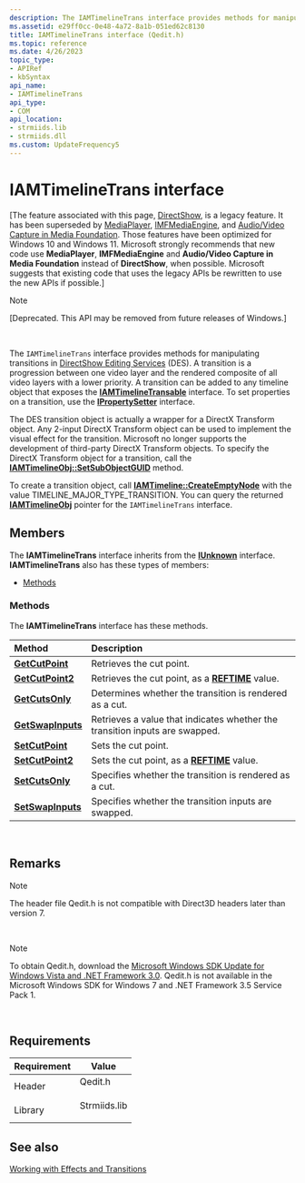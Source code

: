```yaml
---
description: The IAMTimelineTrans interface provides methods for manipulating transitions in DirectShow Editing Services (DES).
ms.assetid: e29ff0cc-0e48-4a72-8a1b-051ed62c8130
title: IAMTimelineTrans interface (Qedit.h)
ms.topic: reference
ms.date: 4/26/2023
topic_type: 
- APIRef
- kbSyntax
api_name: 
- IAMTimelineTrans
api_type: 
- COM
api_location: 
- strmiids.lib
- strmiids.dll
ms.custom: UpdateFrequency5
---
```


# IAMTimelineTrans interface

\[The feature associated with this page, [DirectShow](/windows/win32/directshow/directshow), is a legacy feature. It has been superseded by [MediaPlayer](/uwp/api/Windows.Media.Playback.MediaPlayer), [IMFMediaEngine](/windows/win32/api/mfmediaengine/nn-mfmediaengine-imfmediaengine), and [Audio/Video Capture in Media Foundation](windows/win32/medfound/audio-video-capture-in-media-foundation). Those features have been optimized for Windows 10 and Windows 11. Microsoft strongly recommends that new code use **MediaPlayer**, **IMFMediaEngine** and **Audio/Video Capture in Media Foundation** instead of **DirectShow**, when possible. Microsoft suggests that existing code that uses the legacy APIs be rewritten to use the new APIs if possible.\]

> [!Note]  
> \[Deprecated. This API may be removed from future releases of Windows.\]

 

The `IAMTimelineTrans` interface provides methods for manipulating transitions in [DirectShow Editing Services](directshow-editing-services.md) (DES). A transition is a progression between one video layer and the rendered composite of all video layers with a lower priority. A transition can be added to any timeline object that exposes the [**IAMTimelineTransable**](iamtimelinetransable.md) interface. To set properties on a transition, use the [**IPropertySetter**](ipropertysetter.md) interface.

The DES transition object is actually a wrapper for a DirectX Transform object. Any 2-input DirectX Transform object can be used to implement the visual effect for the transition. Microsoft no longer supports the development of third-party DirectX Transform objects. To specify the DirectX Transform object for a transition, call the [**IAMTimelineObj::SetSubObjectGUID**](iamtimelineobj-setsubobjectguid.md) method.

To create a transition object, call [**IAMTimeline::CreateEmptyNode**](iamtimeline-createemptynode.md) with the value TIMELINE\_MAJOR\_TYPE\_TRANSITION. You can query the returned [**IAMTimelineObj**](iamtimelineobj.md) pointer for the `IAMTimelineTrans` interface.

## Members

The **IAMTimelineTrans** interface inherits from the [**IUnknown**](/windows/win32/api/unknwn/nn-unknwn-iunknown) interface. **IAMTimelineTrans** also has these types of members:

-   [Methods](#methods)

### Methods

The **IAMTimelineTrans** interface has these methods.



| Method                                                  | Description                                                                            |
|:--------------------------------------------------------|:---------------------------------------------------------------------------------------|
| [**GetCutPoint**](iamtimelinetrans-getcutpoint.md)     | Retrieves the cut point.<br/>                                                    |
| [**GetCutPoint2**](iamtimelinetrans-getcutpoint2.md)   | Retrieves the cut point, as a [**REFTIME**](reftime.md) value.<br/>             |
| [**GetCutsOnly**](iamtimelinetrans-getcutsonly.md)     | Determines whether the transition is rendered as a cut.<br/>                     |
| [**GetSwapInputs**](iamtimelinetrans-getswapinputs.md) | Retrieves a value that indicates whether the transition inputs are swapped.<br/> |
| [**SetCutPoint**](iamtimelinetrans-setcutpoint.md)     | Sets the cut point.<br/>                                                         |
| [**SetCutPoint2**](iamtimelinetrans-setcutpoint2.md)   | Sets the cut point, as a [**REFTIME**](reftime.md) value.<br/>                  |
| [**SetCutsOnly**](iamtimelinetrans-setcutsonly.md)     | Specifies whether the transition is rendered as a cut.<br/>                      |
| [**SetSwapInputs**](iamtimelinetrans-setswapinputs.md) | Specifies whether the transition inputs are swapped.<br/>                        |



 

## Remarks

> [!Note]  
> The header file Qedit.h is not compatible with Direct3D headers later than version 7.

 

> [!Note]  
> To obtain Qedit.h, download the [Microsoft Windows SDK Update for Windows Vista and .NET Framework 3.0](https://msdn.microsoft.com/windowsvista/bb980924.aspx). Qedit.h is not available in the Microsoft Windows SDK for Windows 7 and .NET Framework 3.5 Service Pack 1.

 

## Requirements



| Requirement | Value |
|--------------------|-----------------------------------------------------------------------------------------|
| Header<br/>  | <dl> <dt>Qedit.h</dt> </dl>      |
| Library<br/> | <dl> <dt>Strmiids.lib</dt> </dl> |



## See also

<dl> <dt>

[Working with Effects and Transitions](working-with-effects-and-transitions.md)
</dt> </dl>

 

 
